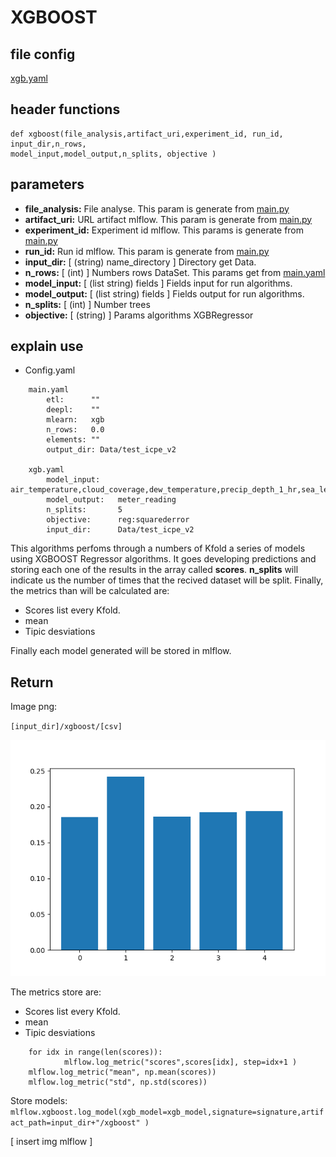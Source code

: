 # XGBOOST
## file config
[xgb.yaml](../Config/xgb.yaml)

## header functions

~~~
def xgboost(file_analysis,artifact_uri,experiment_id, run_id, input_dir,n_rows,
model_input,model_output,n_splits, objective )
~~~
## parameters
*   **file_analysis:** File analyse. This param is generate from [main.py](../main.py)
*   **artifact_uri:** URL artifact mlflow. This param is generate from [main.py](../main.py)
*   **experiment_id:** Experiment id mlflow. This params is generate from [main.py](../main.py)
*   **run_id:** Run id mlflow. This param is generate from [main.py](../main.py)
*   **input_dir:** [ (string) name_directory ] Directory get Data.
*   **n_rows:** [ (int) ] Numbers rows DataSet. This params get from [main.yaml](main.yaml)
*   **model_input:** [ (list string) fields ] Fields input for run algorithms.
*   **model_output:** [ (list string) fields ] Fields output for run algorithms.
*   **n_splits:**  [ (int) ] Number trees
*   **objective:** [ (string) ] Params algorithms XGBRegressor

## explain use

* Config.yaml

~~~
    main.yaml
        etl:      ""
        deepl:    ""
        mlearn:   xgb
        n_rows:   0.0
        elements: ""
        output_dir: Data/test_icpe_v2

    xgb.yaml
        model_input:    air_temperature,cloud_coverage,dew_temperature,precip_depth_1_hr,sea_level_pressure,meter_reading
        model_output:   meter_reading 
        n_splits:       5
        objective:      reg:squarederror
        input_dir:      Data/test_icpe_v2

~~~
This algorithms perfoms through a numbers of Kfold a series  of models using XGBOOST Regressor algorithms. It goes developing predictions and storing each one of the results in the array called **scores**.
**n_splits** will indicate us the number of times that the recived dataset will be split.  Finally, the metrics than  will be calculated are:

- Scores list every Kfold.
- mean
- Tipic desviations

Finally each model generated will be stored in mlflow.

## Return
Image png:

`[input_dir]/xgboost/[csv]`

![imagen xgboost ](img/xgboost.png)

The metrics store are:
- Scores list every Kfold.
- mean
- Tipic desviations
~~~
    for idx in range(len(scores)):
            mlflow.log_metric("scores",scores[idx], step=idx+1 )
    mlflow.log_metric("mean", np.mean(scores))
    mlflow.log_metric("std", np.std(scores))
~~~
Store models:
`mlflow.xgboost.log_model(xgb_model=xgb_model,signature=signature,artifact_path=input_dir+"/xgboost" )`

[ insert img mlflow ]
